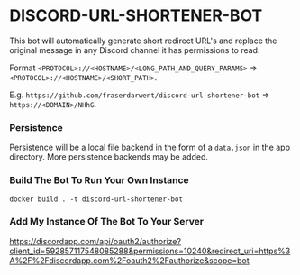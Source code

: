 # DISCORD-URL-SHORTENER-BOT
This bot will automatically generate short redirect URL's and replace the original message in any Discord channel it has permissions to read.

Format `<PROTOCOL>://<HOSTNAME>/<LONG_PATH_AND_QUERY_PARAMS>` => `<PROTOCOL>://<HOSTNAME>/<SHORT_PATH>`.

E.g. `https://github.com/fraserdarwent/discord-url-shortener-bot` => `https://<DOMAIN>/NHhG`.

### Persistence
Persistence will be a local file backend in the form of a `data.json` in the app directory.
More persistence backends may be added.

### Build The Bot To Run Your Own Instance
```shell script
docker build . -t discord-url-shortener-bot
```

### Add My Instance Of The Bot To Your Server
https://discordapp.com/api/oauth2/authorize?client_id=592857117548085288&permissions=10240&redirect_uri=https%3A%2F%2Fdiscordapp.com%2Foauth2%2Fauthorize&scope=bot
